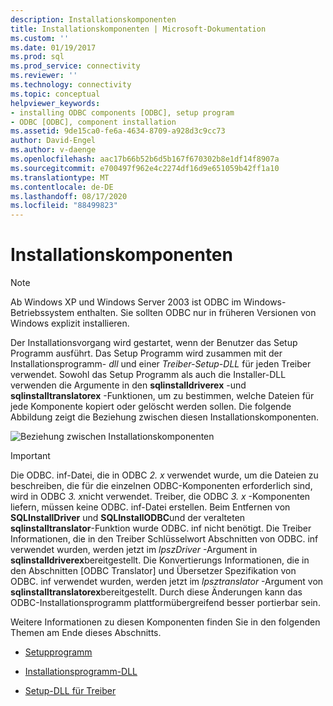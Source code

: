 ```yaml
---
description: Installationskomponenten
title: Installationskomponenten | Microsoft-Dokumentation
ms.custom: ''
ms.date: 01/19/2017
ms.prod: sql
ms.prod_service: connectivity
ms.reviewer: ''
ms.technology: connectivity
ms.topic: conceptual
helpviewer_keywords:
- installing ODBC components [ODBC], setup program
- ODBC [ODBC], component installation
ms.assetid: 9de15ca0-fe6a-4634-8709-a928d3c9cc73
author: David-Engel
ms.author: v-daenge
ms.openlocfilehash: aac17b66b52b6d5b167f670302b8e1df14f8907a
ms.sourcegitcommit: e700497f962e4c2274df16d9e651059b42ff1a10
ms.translationtype: MT
ms.contentlocale: de-DE
ms.lasthandoff: 08/17/2020
ms.locfileid: "88499823"
---
```

# <a name="installation-components"></a>Installationskomponenten
> [!NOTE]  
>  Ab Windows XP und Windows Server 2003 ist ODBC im Windows-Betriebssystem enthalten. Sie sollten ODBC nur in früheren Versionen von Windows explizit installieren.  
  
 Der Installationsvorgang wird gestartet, wenn der Benutzer das Setup Programm ausführt. Das Setup Programm wird zusammen mit der Installationsprogramm- *dll* und einer *Treiber-Setup-DLL* für jeden Treiber verwendet. Sowohl das Setup Programm als auch die Installer-DLL verwenden die Argumente in den **sqlinstalldriverex** -und **sqlinstalltranslatorex** -Funktionen, um zu bestimmen, welche Dateien für jede Komponente kopiert oder gelöscht werden sollen. Die folgende Abbildung zeigt die Beziehung zwischen diesen Installationskomponenten.  
  
 ![Beziehung zwischen Installationskomponenten](../../../odbc/reference/install/media/pr29.gif "pr29")  
  
> [!IMPORTANT]
>  Die ODBC. inf-Datei, die in ODBC *2. x* verwendet wurde, um die Dateien zu beschreiben, die für die einzelnen ODBC-Komponenten erforderlich sind, wird in ODBC *3. x*nicht verwendet. Treiber, die ODBC *3. x* -Komponenten liefern, müssen keine ODBC. inf-Datei erstellen. Beim Entfernen von **SQLInstallDriver** und **SQLInstallODBC**und der veralteten **sqlinstalltranslator**-Funktion wurde ODBC. inf nicht benötigt. Die Treiber Informationen, die in den Treiber Schlüsselwort Abschnitten von ODBC. inf verwendet wurden, werden jetzt im *lpszDriver* -Argument in **sqlinstalldriverex**bereitgestellt. Die Konvertierungs Informationen, die in den Abschnitten [ODBC Translator] und Übersetzer Spezifikation von ODBC. inf verwendet wurden, werden jetzt im *lpsztranslator* -Argument von **sqlinstalltranslatorex**bereitgestellt. Durch diese Änderungen kann das ODBC-Installationsprogramm plattformübergreifend besser portierbar sein.  
  
 Weitere Informationen zu diesen Komponenten finden Sie in den folgenden Themen am Ende dieses Abschnitts.  
  
-   [Setupprogramm](../../../odbc/reference/install/setup-program.md)  
  
-   [Installationsprogramm-DLL](../../../odbc/reference/install/installer-dll.md)  
  
-   [Setup-DLL für Treiber](../../../odbc/reference/install/driver-setup-dll.md)

